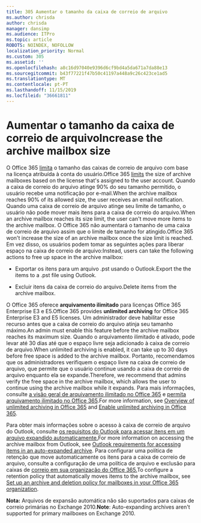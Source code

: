 ```yaml
---
title: 305 Aumentar o tamanho da caixa de correio de arquivo
ms.author: chrisda
author: chrisda
manager: dansimp
ms.audience: ITPro
ms.topic: article
ROBOTS: NOINDEX, NOFOLLOW
localization_priority: Normal
ms.custom: 305
ms.assetid: ''
ms.openlocfilehash: a8c16d97040e9396d6cf9bd4a5da671a7da88e13
ms.sourcegitcommit: b43f77221f47b50c41197a448a9c26c423ce1ad5
ms.translationtype: MT
ms.contentlocale: pt-PT
ms.lasthandoff: 11/15/2019
ms.locfileid: "36661811"
---
```

# <a name="increase-the-archive-mailbox-size"></a><span data-ttu-id="f2763-102">Aumentar o tamanho da caixa de correio de arquivo</span><span class="sxs-lookup"><span data-stu-id="f2763-102">Increase the archive mailbox size</span></span>

<span data-ttu-id="f2763-103">O Office 365 [limita](https://docs.microsoft.com/office365/servicedescriptions/exchange-online-service-description/exchange-online-limits#mailbox-storage-limits) o tamanho das caixas de correio de arquivo com base na licença atribuída à conta do usuário.</span><span class="sxs-lookup"><span data-stu-id="f2763-103">Office 365 [limits](https://docs.microsoft.com/office365/servicedescriptions/exchange-online-service-description/exchange-online-limits#mailbox-storage-limits) the size of archive mailboxes based on the license that's assigned to the user account.</span></span> <span data-ttu-id="f2763-104">Quando a caixa de correio do arquivo atinge 90% do seu tamanho permitido, o usuário recebe uma notificação por e-mail.</span><span class="sxs-lookup"><span data-stu-id="f2763-104">When the archive mailbox reaches 90% of its allowed size, the user receives an email notification.</span></span> <span data-ttu-id="f2763-105">Quando uma caixa de correio de arquivo atinge seu limite de tamanho, o usuário não pode mover mais itens para a caixa de correio do arquivo.</span><span class="sxs-lookup"><span data-stu-id="f2763-105">When an archive mailbox reaches its size limit, the user can't move more items to the archive mailbox.</span></span> <span data-ttu-id="f2763-106">O Office 365 não aumentará o tamanho de uma caixa de correio de arquivo assim que o limite de tamanho for atingido.</span><span class="sxs-lookup"><span data-stu-id="f2763-106">Office 365 won't increase the size of an archive mailbox once the size limit is reached.</span></span> <span data-ttu-id="f2763-107">Em vez disso, os usuários podem tomar as seguintes ações para liberar espaço na caixa de correio de arquivo:</span><span class="sxs-lookup"><span data-stu-id="f2763-107">Instead, users can take the following actions to free up space in the archive mailbox:</span></span>

- <span data-ttu-id="f2763-108">Exportar os itens para um arquivo .pst usando o Outlook.</span><span class="sxs-lookup"><span data-stu-id="f2763-108">Export the the items to a .pst file using Outlook.</span></span>

- <span data-ttu-id="f2763-109">Excluir itens da caixa de correio do arquivo.</span><span class="sxs-lookup"><span data-stu-id="f2763-109">Delete items from the archive mailbox.</span></span>

<span data-ttu-id="f2763-110">O Office 365 oferece **arquivamento ilimitado** para licenças Office 365 Enterprise E3 e E5.</span><span class="sxs-lookup"><span data-stu-id="f2763-110">Office 365 provides **unlimited archiving** for Office 365 Enterprise E3 and E5 licenses.</span></span> <span data-ttu-id="f2763-111">Um administrador deve habilitar esse recurso antes que a caixa de correio do arquivo atinja seu tamanho máximo.</span><span class="sxs-lookup"><span data-stu-id="f2763-111">An admin must enable this feature before the archive mailbox reaches its maximum size.</span></span> <span data-ttu-id="f2763-112">Quando o arquivamento ilimitado é ativado, pode levar até 30 dias até que o espaço livre seja adicionado à caixa de correio de arquivo.</span><span class="sxs-lookup"><span data-stu-id="f2763-112">When unlimited archiving is enabled, it can take up to 30 days before free space is added to the archive mailbox.</span></span> <span data-ttu-id="f2763-113">Portanto, recomendamos que os administradores verifiquem o espaço livre na caixa de correio de arquivo, que permite que o usuário continue usando a caixa de correio de arquivo enquanto ela se expande.</span><span class="sxs-lookup"><span data-stu-id="f2763-113">Therefore, we recommend that admins verify the free space in the archive mailbox, which allows the user to continue using the archive mailbox while it expands.</span></span> <span data-ttu-id="f2763-114">Para mais informações, consulte [a visão geral de arquivamento ilimitado no Office 365](https://docs.microsoft.com/office365/securitycompliance/unlimited-archiving) e [permita arquivamento ilimitado no Office 365](https://docs.microsoft.com/office365/securitycompliance/enable-unlimited-archiving).</span><span class="sxs-lookup"><span data-stu-id="f2763-114">For more information, see [Overview of unlimited archiving in Office 365](https://docs.microsoft.com/office365/securitycompliance/unlimited-archiving) and [Enable unlimited archiving in Office 365](https://docs.microsoft.com/office365/securitycompliance/enable-unlimited-archiving).</span></span>

<span data-ttu-id="f2763-115">Para obter mais informações sobre o acesso à caixa de correio de arquivo do Outlook, consulte [os requisitos do Outlook para acessar itens em um arquivo expandido automaticamente.](https://docs.microsoft.com/office365/securitycompliance/unlimited-archiving#outlook-requirements-for-accessing-items-in-an-auto-expanded-archive)</span><span class="sxs-lookup"><span data-stu-id="f2763-115">For more information on accessing the archive mailbox from Outlook, see [Outlook requirements for accessing items in an auto-expanded archive](https://docs.microsoft.com/office365/securitycompliance/unlimited-archiving#outlook-requirements-for-accessing-items-in-an-auto-expanded-archive).</span></span> <span data-ttu-id="f2763-116">Para configurar uma política de retenção que move automaticamente os itens para a caixa de correio de arquivo, consulte a configuração de uma política de arquivo e exclusão para caixas de [correio em sua organização do Office 365.](https://docs.microsoft.com/office365/securitycompliance/set-up-an-archive-and-deletion-policy-for-mailboxes)</span><span class="sxs-lookup"><span data-stu-id="f2763-116">To configure a retention policy that automatically moves items to the archive mailbox, see [Set up an archive and deletion policy for mailboxes in your Office 365 organization](https://docs.microsoft.com/office365/securitycompliance/set-up-an-archive-and-deletion-policy-for-mailboxes).</span></span>

<span data-ttu-id="f2763-117">**Nota:** Arquivos de expansão automática não são suportados para caixas de correio primárias no Exchange 2010.</span><span class="sxs-lookup"><span data-stu-id="f2763-117">**Note**: Auto-expanding archives aren't supported for primary mailboxes on Exchange 2010.</span></span>
